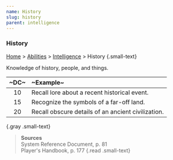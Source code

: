 ```yaml
---
name: History
slug: history
parent: intelligence
---
```

### History
[Home](dm-operations-center) > [Abilities](abilities) > [Intelligence](intelligence) > History {.small-text}

Knowledge of history, people, and things.

| ~DC~ | ~Example~                                          |
| :--: | :------------------------------------------------- |
|  10  | Recall lore about a recent historical event.       |
|  15  | Recognize the symbols of a far-off land.           |
|  20  | Recall obscure details of an ancient civilization. |
{.gray .small-text}

> **Sources** <br/>
> System Reference Document, p. 81<br/>
> Player's Handbook, p. 177
{.read .small-text}


